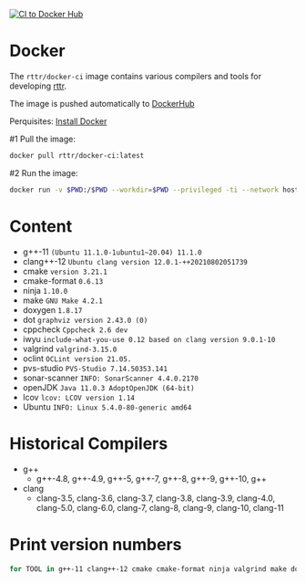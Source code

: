[![CI to Docker Hub](https://github.com/rttrorg/rttr-docker/actions/workflows/docker_hub.yml/badge.svg)](https://github.com/rttrorg/rttr-docker/actions/workflows/docker_hub.yml)
# Docker
The `rttr/docker-ci` image contains various compilers and tools for developing [rttr](https://github.com/rttrorg/rttr).

The image is pushed automatically to [DockerHub](https://hub.docker.com/r/rttr/docker-ci)

Perquisites: [Install Docker](https://docs.docker.com/engine/install/)


#1 Pull the image:

```sh
docker pull rttr/docker-ci:latest
```
#2 Run the image:
```sh
docker run -v $PWD:/$PWD --workdir=$PWD --privileged -ti --network host rttr/docker-ci:latest
```


# Content
- g++-11 `(Ubuntu 11.1.0-1ubuntu1~20.04) 11.1.0`
- clang++-12 `Ubuntu clang version 12.0.1-++20210802051739`
- cmake `version 3.21.1`
- cmake-format `0.6.13`
- ninja `1.10.0`
- make `GNU Make 4.2.1`
- doxygen `1.8.17`
- dot `graphviz version 2.43.0 (0)`
- cppcheck `Cppcheck 2.6 dev`
- iwyu `include-what-you-use 0.12 based on clang version 9.0.1-10`
- valgrind `valgrind-3.15.0`
- oclint `OCLint version 21.05.`
- pvs-studio `PVS-Studio 7.14.50353.141`
- sonar-scanner `INFO: SonarScanner 4.4.0.2170`
- openJDK `Java 11.0.3 AdoptOpenJDK (64-bit)`
- lcov `lcov: LCOV version 1.14`
- Ubuntu `INFO: Linux 5.4.0-80-generic amd64`

# Historical Compilers
- g++
  - g++-4.8, g++-4.9, g++-5, g++-7, g++-8, g++-9, g++-10, g++
- clang
  - clang-3.5, clang-3.6, clang-3.7, clang-3.8, clang-3.9, clang-4.0, clang-5.0, clang-6.0, clang-7, clang-8, clang-9, clang-10, clang-11

# Print version numbers

```sh
for TOOL in g++-11 clang++-12 cmake cmake-format ninja valgrind make doxygen graphviz iwyu cppcheck oclint pvs-studio sonar-scanner build-wrapper-linux-x86-64 lcov; do echo $TOOL; $TOOL --version; echo ""; done
```